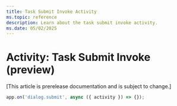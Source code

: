 ```yaml
---
title: Task Submit Invoke Activity
ms.topic: reference
description: Learn about the task submit invoke activity.
ms.date: 05/02/2025
---
```


# Activity: Task Submit Invoke (preview)

[This article is prerelease documentation and is subject to change.]

```typescript
app.on('dialog.submit', async ({ activity }) => {});
```